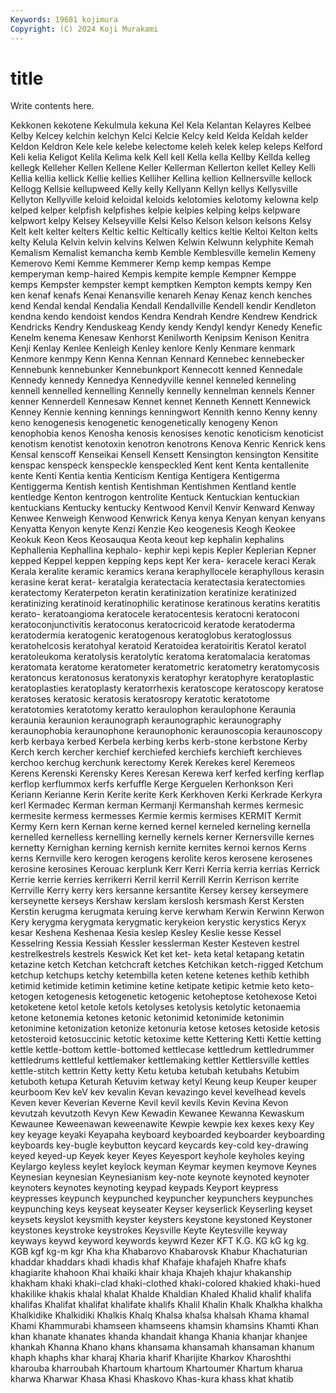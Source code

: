 ```yaml
---
Keywords: 19681 kojimura
Copyright: (C) 2024 Koji Murakami
---
```


# title

Write contents here.



 Kekkonen
kekotene Kekulmula kekuna Kel Kela Kelantan Kelayres Kelbee Kelby Kelcey
kelchin kelchyn Kelci Kelcie Kelcy keld Kelda Keldah kelder Keldon
Keldron Kele kele kelebe kelectome keleh kelek kelep keleps Kelford
Keli kelia Keligot Kelila Kelima kelk Kell kell Kella kella
Kellby Kellda kelleg kellegk Kelleher Kellen Kellene Keller Kellerman Kellerton
kellet Kelley Kelli Kellia kellia kellick Kellie kellies Kelliher Kellina
kellion Kellnersville kellock Kellogg Kellsie kellupweed Kelly kelly Kellyann Kellyn
kellys Kellysville Kellyton Kellyville keloid keloidal keloids kelotomies kelotomy kelowna
kelp kelped kelper kelpfish kelpfishes kelpie kelpies kelping kelps kelpware
kelpwort kelpy Kelsey Kelseyville Kelsi Kelso Kelson kelson kelsons Kelsy
Kelt kelt kelter kelters Keltic keltic Keltically keltics keltie Keltoi
Kelton kelts kelty Kelula Kelvin kelvin kelvins Kelwen Kelwin Kelwunn
kelyphite Kemah Kemalism Kemalist kemancha kemb Kemble Kemblesville kemelin Kemeny
Kemerovo Kemi Kemme Kemmerer Kemp kemp kempas Kempe kemperyman kemp-haired
Kempis kempite kemple Kempner Kemppe kemps Kempster kempster kempt kemptken
Kempton kempts kempy Ken ken kenaf kenafs Kenai Kenansville kenareh
Kenay Kenaz kench kenches kend Kendal kendal Kendalia Kendall Kendallville
Kendell kendir Kendleton kendna kendo kendoist kendos Kendra Kendrah Kendre
Kendrew Kendrick Kendricks Kendry Kenduskeag Kendy kendy Kendyl kendyr Kenedy
Kenefic Kenelm kenema Kenesaw Kenhorst Kenilworth Kenipsim Kenison Kenitra Kenji
Kenlay Kenlee Kenleigh Kenley kenlore Kenly Kenmare kenmark Kenmore kenmpy
Kenn Kenna Kennan Kennard Kennebec kennebecker Kennebunk kennebunker Kennebunkport Kennecott
kenned Kennedale Kennedy kennedy Kennedya Kennedyville kennel kenneled kenneling kennell
kennelled kennelling Kennelly kennelly kennelman kennels Kenner kenner Kennerdell Kennesaw
Kennet kennet Kenneth Kennett Kennewick Kenney Kennie kenning kennings kenningwort
Kennith kenno Kenny kenny keno kenogenesis kenogenetic kenogenetically kenogeny Kenon
kenophobia kenos Kenosha kenosis kenosises kenotic kenoticism kenoticist kenotism kenotist
kenotoxin kenotron kenotrons Kenova Kenric Kenrick kens Kensal kenscoff Kenseikai
Kensell Kensett Kensington kensington Kensitite kenspac kenspeck kenspeckle kenspeckled Kent
kent Kenta kentallenite kente Kenti Kentia kentia Kenticism Kentiga Kentigera
Kentigerma Kentiggerma Kentish kentish Kentishman Kentishmen Kentland kentle kentledge Kenton
kentrogon kentrolite Kentuck Kentuckian kentuckian kentuckians Kentucky kentucky Kentwood Kenvil
Kenvir Kenward Kenway Kenwee Kenweigh Kenwood Kenwrick Kenya kenya Kenyan
kenyan kenyans Kenyatta Kenyon kenyte Kenzi Kenzie Keo keogenesis Keogh
Keokee Keokuk Keon Keos Keosauqua Keota keout kep kephalin kephalins
Kephallenia Kephallina kephalo- kephir kepi kepis Kepler Keplerian Kepner kepped
Keppel keppen kepping keps kept Ker kera- keracele keraci Kerak
Kerala keralite keramic keramics kerana keraphyllocele keraphyllous kerasin kerasine kerat
kerat- keratalgia keratectacia keratectasia keratectomies keratectomy Keraterpeton keratin keratinization keratinize
keratinized keratinizing keratinoid keratinophilic keratinose keratinous keratins keratitis kerato- keratoangioma
keratocele keratocentesis keratocni keratoconi keratoconjunctivitis keratoconus keratocricoid keratode keratoderma keratodermia
keratogenic keratogenous keratoglobus keratoglossus keratohelcosis keratohyal keratoid Keratoidea keratoiritis Keratol
keratol keratoleukoma keratolysis keratolytic keratoma keratomalacia keratomas keratomata keratome keratometer
keratometric keratometry keratomycosis keratoncus keratonosus keratonyxis keratophyr keratophyre keratoplastic keratoplasties
keratoplasty keratorrhexis keratoscope keratoscopy keratose keratoses keratosic keratosis keratosropy keratotic
keratotome keratotomies keratotomy keratto keraulophon keraulophone Keraunia keraunia keraunion keraunograph
keraunographic keraunography keraunophobia keraunophone keraunophonic keraunoscopia keraunoscopy kerb kerbaya kerbed
Kerbela kerbing kerbs kerb-stone kerbstone Kerby Kerch kerch kercher kerchief
kerchiefed kerchiefs kerchieft kerchieves kerchoo kerchug kerchunk kerectomy Kerek Kerekes
kerel Keremeos Kerens Kerenski Kerensky Keres Keresan Kerewa kerf kerfed
kerfing kerflap kerflop kerflummox kerfs kerfuffle Kerge Kerguelen Kerhonkson Keri
Keriann Kerianne Kerin Kerite kerite Kerk Kerkhoven Kerki Kerkrade Kerkyra
kerl Kermadec Kerman kerman Kermanji Kermanshah kermes kermesic kermesite kermess
kermesses Kermie kermis kermises KERMIT Kermit Kermy Kern kern Kernan
kerne kerned kernel kerneled kerneling kernella kernelled kernelless kernelling kernelly
kernels kerner Kernersville kernes kernetty Kernighan kerning kernish kernite kernites
kernoi kernos Kerns kerns Kernville kero kerogen kerogens kerolite keros
kerosene kerosenes kerosine kerosines Kerouac kerplunk Kerr Kerri Kerria kerria
kerrias Kerrick Kerrie kerrie kerries kerrikerri Kerril kerril Kerrill Kerrin
Kerrison kerrite Kerrville Kerry kerry kers kersanne kersantite Kersey kersey
kerseymere kerseynette kerseys Kershaw kerslam kerslosh kersmash Kerst Kersten Kerstin
kerugma kerugmata keruing kerve kerwham Kerwin Kerwinn Kerwon Kery kerygma
kerygmata kerygmatic kerykeion kerystic kerystics Keryx kesar Keshena Keshenaa Kesia
keslep Kesley Keslie kesse Kessel Kesselring Kessia Kessiah Kessler kesslerman
Kester Kesteven kestrel kestrelkestrels kestrels Keswick Ket ket ket- keta
ketal ketapang ketatin ketazine ketch Ketchan ketchcraft ketches Ketchikan ketch-rigged
Ketchum ketchup ketchups ketchy ketembilla keten ketene ketenes kethib kethibh
ketimid ketimide ketimin ketimine ketine ketipate ketipic ketmie keto keto-
ketogen ketogenesis ketogenetic ketogenic ketoheptose ketohexose Ketoi ketoketene ketol ketole
ketols ketolyses ketolysis ketolytic ketonaemia ketone ketonemia ketones ketonic ketonimid
ketonimide ketonimin ketonimine ketonization ketonize ketonuria ketose ketoses ketoside ketosis
ketosteroid ketosuccinic ketotic ketoxime kette Kettering Ketti Kettie ketting kettle
kettle-bottom kettle-bottomed kettlecase kettledrum kettledrummer kettledrums kettleful kettlemaker kettlemaking kettler
Kettlersville kettles kettle-stitch kettrin Ketty ketty Ketu ketuba ketubah ketubahs
Ketubim ketuboth ketupa Keturah Ketuvim ketway ketyl Keung keup Keuper
keuper keurboom Kev keV kev kevalin Kevan kevazingo kevel kevelhead
kevels Keven kever Keverian Keverne Kevil kevil kevils Kevin Kevina
Kevon kevutzah kevutzoth Kevyn Kew Kewadin Kewanee Kewanna Kewaskum Kewaunee
Keweenawan keweenawite Kewpie kewpie kex kexes kexy Key key keyage
keyaki Keyapaha keyboard keyboarded keyboarder keyboarding keyboards key-bugle keybutton keycard
keycards key-cold key-drawing keyed keyed-up Keyek keyer Keyes Keyesport keyhole
keyholes keying Keylargo keyless keylet keylock keyman Keymar keymen keymove
Keynes Keynesian keynesian Keynesianism key-note keynote keynoted keynoter keynoters keynotes
keynoting keypad keypads Keyport keypress keypresses keypunch keypunched keypuncher keypunchers
keypunches keypunching keys keyseat keyseater Keyser keyserlick Keyserling keyset keysets
keyslot keysmith keyster keysters keystone keystoned Keystoner keystones keystroke keystrokes
Keysville Keyte Keytesville keyway keyways keywd keyword keywords keywrd Kezer
KFT K.G. KG kG kg kg. KGB kgf kg-m kgr
Kha kha Khabarovo Khabarovsk Khabur Khachaturian khaddar khaddars khadi khadis
khaf Khafaje khafajeh Khafre khafs khagiarite khahoon Khai khaiki khair
khaja Khajeh khajur khakanship khakham khaki khaki-clad khaki-clothed khaki-colored khakied
khaki-hued khakilike khakis khalal khalat Khalde Khaldian Khaled Khalid khalif
khalifa khalifas Khalifat khalifat khalifate khalifs Khalil Khalin Khalk Khalkha
khalkha Khalkidike Khalkidiki Khalkis Khalq Khalsa khalsa khalsah Khama khamal
Khami Khammurabi khamseen khamseens khamsin khamsins Khamti Khan khan khanate
khanates khanda khandait khanga Khania khanjar khanjee khankah Khanna Khano
khans khansama khansamah khansaman khanum khaph khaphs khar kharaj Kharia
kharif Kharijite Kharkov Kharoshthi kharouba kharroubah Khartoum khartoum Khartoumer Khartum
kharua kharwa Kharwar Khasa Khasi Khaskovo Khas-kura khass khat khatib
